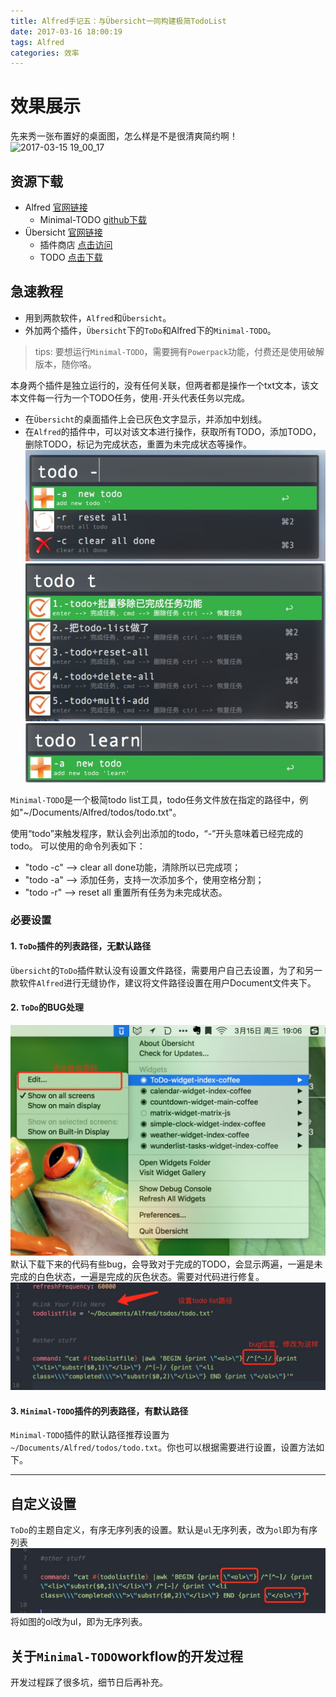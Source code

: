 ```yaml
---
title: Alfred手记五：与Übersicht一同构建极简TodoList
date: 2017-03-16 18:00:19 
tags: Alfred
categories: 效率
---
```

# 效果展示
先来秀一张布置好的桌面图，怎么样是不是很清爽简约啊！
![2017-03-15 19_00_17](assets/2017-03-15%2019_00_17.gif)

## 资源下载
- Alfred [官网链接](https://www.alfredapp.com)
    - Minimal-TODO [github下载](https://github.com/GeekerHua/alfred-Minimal-TODO/releases)
- Übersicht [官网链接](http://tracesof.net/uebersicht/)
    - 插件商店  [点击访问](http://tracesof.net/uebersicht-widgets/)
    - TODO [点击下载](https://raw.githubusercontent.com/illuminati945/ToDo/master/ToDo.widget.zip)

## 急速教程

- 用到两款软件，`Alfred`和`Übersicht`。
- 外加两个插件，`Übersicht`下的`ToDo`和Alfred下的`Minimal-TODO`。

> tips: 要想运行`Minimal-TODO`，需要拥有`Powerpack`功能，付费还是使用破解版本，随你咯。

本身两个插件是独立运行的，没有任何关联，但两者都是操作一个txt文本，该文本文件每一行为一个TODO任务，使用`-`开头代表任务以完成。

- 在`Übersicht`的桌面插件上会已灰色文字显示，并添加中划线。
- 在`Alfred`的插件中，可以对该文本进行操作，获取所有TODO，添加TODO，删除TODO，标记为完成状态，重置为未完成状态等操作。
![](alfred5-todolist/14896526072534-4564461.jpg)
![](alfred5-todolist/14896526569327.jpg)
![](alfred5-todolist/14896527156078.jpg)

`Minimal-TODO`是一个极简todo list工具，todo任务文件放在指定的路径中，例如"~/Documents/Alfred/todos/todo.txt"。

使用“todo”来触发程序，默认会列出添加的todo，“-”开头意味着已经完成的todo。
可以使用的命令列表如下：

- "todo -c"  --> clear all done功能，清除所以已完成项；
- "todo -a"  --> 添加任务，支持一次添加多个，使用空格分割；
- "todo -r"  --> reset all 重置所有任务为未完成状态。

### 必要设置
#### 1.  `ToDo`插件的列表路径，无默认路径
`Übersicht`的`ToDo`插件默认没有设置文件路径，需要用户自己去设置，为了和另一款软件`Alfred`进行无缝协作，建议将文件路径设置在用户Document文件夹下。
#### 2. `ToDo`的BUG处理
![](alfred5-todolist/14895760187086.jpg)
默认下载下来的代码有些bug，会导致对于完成的TODO，会显示两遍，一遍是未完成的白色状态，一遍是完成的灰色状态。需要对代码进行修复。
![](alfred5-todolist/14895761894277.jpg)

#### 3. `Minimal-TODO`插件的列表路径，有默认路径
`Minimal-TODO`插件的默认路径推荐设置为`~/Documents/Alfred/todos/todo.txt`。你也可以根据需要进行设置，设置方法如下。

---
## 自定义设置
`ToDo`的主题自定义，有序无序列表的设置。默认是`ul`无序列表，改为`ol`即为有序列表
![](alfred5-todolist/14896556515833.jpg)
将如图的ol改为ul，即为无序列表。

## 关于`Minimal-TODO`workflow的开发过程
开发过程踩了很多坑，细节日后再补充。


